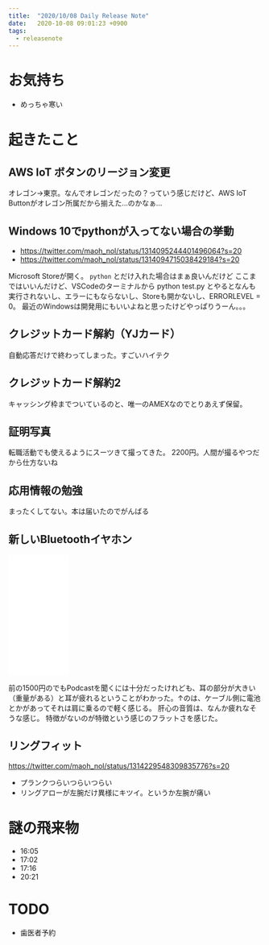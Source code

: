 ```yaml
---
title:  "2020/10/08 Daily Release Note"
date:   2020-10-08 09:01:23 +0900
tags:
  - releasenote
---
```


# お気持ち

* めっちゃ寒い

# 起きたこと

## AWS IoT ボタンのリージョン変更

オレゴン→東京。なんでオレゴンだったの？っていう感じだけど、AWS IoT Buttonがオレゴン所属だから揃えた…のかなぁ…

## Windows 10でpythonが入ってない場合の挙動

* https://twitter.com/maoh_nol/status/1314095244401496064?s=20
* https://twitter.com/maoh_nol/status/1314094715038429184?s=20

Microsoft Storeが開く。 `python` とだけ入れた場合はまぁ良いんだけど
ここまではいいんだけど、VSCodeのターミナルから python test.py とやるとなんも実行されないし、エラーにもならないし、Storeも開かないし、ERRORLEVEL = 0。
最近のWindowsは開発用にもいいよねと思ったけどやっぱりうーん。。。

## クレジットカード解約（YJカード）

自動応答だけで終わってしまった。すごいハイテク

## クレジットカード解約2

キャッシング枠までついているのと、唯一のAMEXなのでとりあえず保留。

## 証明写真

転職活動でも使えるようにスーツきて撮ってきた。 2200円。人間が撮るやつだから仕方ないね

## 応用情報の勉強

まったくしてない。本は届いたのでがんばる

## 新しいBluetoothイヤホン

<iframe style="width:120px;height:240px;" marginwidth="0" marginheight="0" scrolling="no" frameborder="0" src="//rcm-fe.amazon-adsystem.com/e/cm?lt1=_blank&bc1=000000&IS2=1&bg1=FFFFFF&fc1=000000&lc1=0000FF&t=yakumo07-22&language=ja_JP&o=9&p=8&l=as4&m=amazon&f=ifr&ref=as_ss_li_til&asins=B07SR8HSZS&linkId=a2a452049a5ce46c42389563f05c933d"></iframe>

前の1500円のでもPodcastを聞くには十分だったけれども、耳の部分が大きい（重量がある）と耳が疲れるということがわかった。↑のは、ケーブル側に電池とかがあってそれは肩に乗るので軽く感じる。
肝心の音質は、なんか疲れなそうな感じ。 特徴がないのが特徴という感じのフラットさを感じた。

## リングフィット

https://twitter.com/maoh_nol/status/1314229548309835776?s=20

* プランクつらいつらいつらい
* リングアローが左腕だけ異様にキツイ。というか左腕が痛い

# 謎の飛来物

* 16:05
* 17:02
* 17:16
* 20:21

# TODO 

* 歯医者予約
